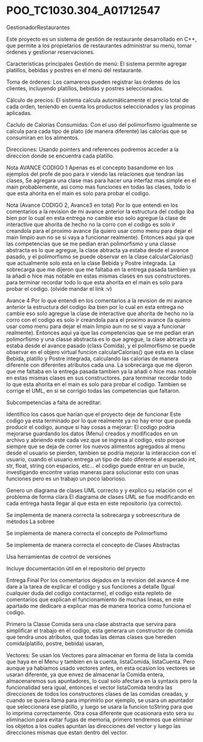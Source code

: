 # POO_TC1030.304_A01712547
GestionadorRestaurantes


Este proyecto es un sistema de gestión de restaurante desarrollado en C++, que permite a los propietarios de restaurantes administrar su menú, tomar órdenes y gestionar reservaciones. 


Características principales
Gestión de menú: El sistema permite agregar platillos, bebidas y postres en el menú del restaurante.


Toma de órdenes: Los camareros pueden registrar las órdenes de los clientes, incluyendo platillos, bebidas y postres seleccionados.


Cálculo de precios: El sistema calcula automáticamente el precio total de cada orden, teniendo en cuenta los productos seleccionados y las propinas aplicadas.


Caclulo de Calorias Consumidas: Con el uso del polimorfismo igualmente se calcula para cada tipo de plato (de manera diferente) las calorias que se consumiran en los alimentos.


Direcciones: Usando pointers and references podremos acceder a la direccion donde se encuentra cada platillo.


Nota AVANCE CODIGO 1
Apenas es el concepto basandome en los ejemplos del profe de poo para ir viendo las relaciones que tendran las clases, Se agregara una clase mas para hacer una interfaz mas simple en el main probablemente, asi como mas funciones en todas las clases, todo lo que esta ahorita en el main es solo para probar el codigo.

Nota (Avance CODIGO 2, Avance3 en total)
Por lo que entendi en los comentarios a la revision de mi avance anterior la estructura del codigo iba bien por lo cual en esta entrega no cambie eso solo agregue la clase de interactive que ahorita de hecho no la corro con el codigo es solo ir creandola para el proximo avance (la quiero usar como menu para dejar el main limpio aun no se si vaya a funcionar realmente). Entonces aqui ya que las competencias que se me pedian eran polimorfismo y una classe abstracta es lo que agregue, la clase abtracta ya estaba desde el avance pasado, y el polimorfismo se puede observar en la clase calcularCalorias() que actualmente solo esta en la clase Bebida y Postre integrada. La sobrecarga que me dijeron que me faltaba en la entrega pasada tambien ya la añadi o hice mas notable en estas mismas clases en sus constructores.  para terminar recordar todo lo que esta ahorita en el main es solo para probar el codigo. (olvide mandar el link :v)

Avance 4
Por lo que entendi en los comentarios a la revision de mi avance anterior la estructura del codigo iba bien por lo cual en esta entrega no cambie eso solo agregue la clase de interactive que ahorita de hecho no la corro con el codigo es solo ir creandola para el proximo avance (la quiero usar como menu para dejar el main limpio aun no se si vaya a funcionar realmente). Entonces aqui ya que las competencias que se me pedian eran polimorfismo y una classe abstracta es lo que agregue, la clase abtracta ya estaba desde el avance pasado (class Comida), y el polimorfismo se puede observar en el objero virtual funcion calcularCalorias() que esta en la clase Bebida, platillo y Postre integrada, calculando las calorias de manera diferente con diferentes atributos cada una. La sobrecarga que me dijeron que me faltaba en la entrega pasada tambien ya la añadi o hice mas notable en estas mismas clases en sus constructores.  para terminar recordar todo lo que esta ahorita en el main es solo para probar el codigo. Tambien se corrige el UML, en si se corrigio todas las competencias que faltaron.

Subcompetencias a falta de acreditar:

Identifico los casos que harían que el proyecto deje de funcionar
Este codigo ya esta terminado por lo que realmente ya no hay error que pueda producir el codigo, aunque si hay cosas a mejorar: El codigo podria mejorarse guardando los datos (Menu) creados y modificados en un archivo y abriendo este cada vez que se ingresa al codigo, esto porque siempre que se deja de correr los nuevos alimentos agregados al menu desde el usuario se pierden, tambien se podria mejorar la interaccion con el usuario, cuando el usuario entrega un tipo de dato diferente al esperado int, str, float, string con espacios, etc... el codigo puede entrar en un bucle, investigando encontre varias maneras para solucionar esto con unas funciones pero es un trabajo un poco laborioso.


Genero un diagrama de clases UML correcto y y explico su relación con el problema de forma clara
El diagrama de clases UML se fue modificando en cada entrega hasta llegar al que esta en este repositorio (ya correcto).


Se implementa de manera correcta la sobrecarga y sobreescritura de métodos
La sobree


Se implementa de manera correcta el concepto de Polimorfismo


Se implementa de manera correcta el concepto de Clases Abstractas


Usa herramientas de control de versiones


Incluye documentación útil en el repositorio del pryecto



Entrega Final
Por los comentarios dejados en la revision del avance 4 me dare a la tarea de explicar el codigo y sus funciones a detalle (Igual cualquier duda del codigo contactarme), el codigo esta repleto de comentarios que explican el funcionamiento de muchas lineas, en este apartado me dedicare a explicar mas de manera teorica como funciona el codigo. 

Primero la Classe Comida sera una clase abstracta que servira para simplificar el trabajo en el codigo, esta generara un constructor de comida que tendra unos atributos, que todas las demas clases que hereden comida(platillo, postre, bebida) usaran, 


Vectores:
Se usan los Vectores para almacenar en forma de lista la comida que haya en el Menu y tambien en la cuenta, listaComida, listaCuenta. Pero aunque ya habiamos usado vectores antes, en esta ocasion los vectores se usaran diferente, ya que envez de almacenar la Comida entera, almacenaremos sus apuntadores, lo cual solo afectara en la syntaxis pero la funcionalidad sera igual, entonces el vector listaComida tendra las direcciones de todos los constructores clases de las comidas creadas, y cuando se quiera llama para imprimirlo por ejemplo, se usara un apuntador que seleccionara ese platillo, y luego se usara la funcion toString para que lo imprima correctamente. Otra cosa diferente que ocasionara esto sera su eliminacion para evitar fugas de memoria, primero tendremos que eliminar los objetos a los cuales apuntan las direcciones del vector y luego las direcciones mismas que estan dentro del vector.
